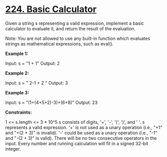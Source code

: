 # [224. Basic Calculator](https://leetcode.com/problems/basic-calculator/)

Given a string s representing a valid expression, implement a basic calculator to evaluate it, and return the result of the evaluation.

Note: You are not allowed to use any built-in function which evaluates strings as mathematical expressions, such as eval().

 

**Example 1:**

Input: s = "1 + 1"
Output: 2

**Example 2:**

Input: s = " 2-1 + 2 "
Output: 3

**Example 3:**

Input: s = "(1+(4+5+2)-3)+(6+8)"
Output: 23
 

**Constraints:**

1 <= s.length <= 3 * 10^5
s consists of digits, '+', '-', '(', ')', and ' '.
s represents a valid expression.
'+' is not used as a unary operation (i.e., "+1" and "+(2 + 3)" is invalid).
'-' could be used as a unary operation (i.e., "-1" and "-(2 + 3)" is valid).
There will be no two consecutive operators in the input.
Every number and running calculation will fit in a signed 32-bit integer.